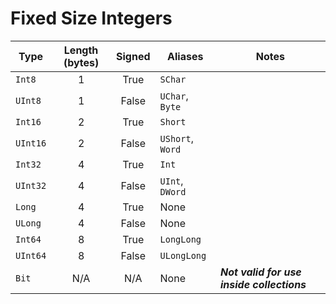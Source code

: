 # Fixed Size Integers

| Type | Length (bytes) | Signed | Aliases | Notes |
|---|:-:|:-:|---|---|
|`Int8`|1|True|`SChar`||
|`UInt8`|1|False|`UChar`, `Byte`||
|`Int16`|2|True|`Short`||
|`UInt16`|2|False|`UShort`, `Word`||
|`Int32`|4|True|`Int`||
|`UInt32`|4|False|`UInt`, `DWord`||
|`Long`|4|True|None||
|`ULong`|4|False|None||
|`Int64`|8|True|`LongLong`||
|`UInt64`|8|False|`ULongLong`||
|`Bit`|N/A|N/A|None|***Not valid for use inside collections***|

